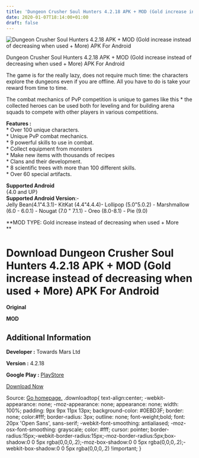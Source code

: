 ```yaml
---
title: 'Dungeon Crusher Soul Hunters 4.2.18 APK + MOD (Gold increase instead of decreasing when used + More) APK For Android'
date: 2020-01-07T18:14:00+01:00
draft: false
---
```


![Dungeon Crusher Soul Hunters 4.2.18 APK + MOD (Gold increase instead of decreasing when used + More) APK For Android](https://i1.wp.com/apkhome.net/wp-content/uploads/2020/01/Dungeon-Crusher-Soul-Hunters-4.2.18-APK-MOD-Gold-increase-instead-of-decreasing-when-used-More.png "Dungeon Crusher Soul Hunters 4.2.18 APK + MOD (Gold increase instead of decreasing when used + More) APK For Android")

  

Dungeon Crusher Soul Hunters 4.2.18 APK + MOD (Gold increase instead of decreasing when used + More) APK For Android

The game is for the really lazy, does not require much time: the characters explore the dungeons even if you are offline. All you have to do is take your reward from time to time.

The combat mechanics of PvP competition is unique to games like this \* the collected heroes can be used both for leveling and for building arena squads to compete with other players in various competitions.

**Features :**  
\* Over 100 unique characters.  
\* Unique PvP combat mechanics.  
\* 9 powerful skills to use in combat.  
\* Collect equipment from monsters  
\* Make new items with thousands of recipes  
\* Clans and their development.  
\* 8 scientific trees with more than 100 different skills.  
\* Over 60 special artifacts.

**Supported Android**  
{4.0 and UP}  
**Supported Android Version**:-  
Jelly Bean(4.1"4.3.1)- KitKat (4.4"4.4.4)- Lollipop (5.0"5.0.2) - Marshmallow (6.0 - 6.0.1) - Nougat (7.0 " 7.1.1) - Oreo (8.0-8.1) - Pie (9.0)

**MOD TYPE: Gold increase instead of decreasing when used + More  
**

Download Dungeon Crusher Soul Hunters 4.2.18 APK + MOD (Gold increase instead of decreasing when used + More) APK For Android
=============================================================================================================================

**Original**

**MOD**

Additional Information
----------------------

**Developer :** Towards Mars Ltd

**Version :** 4.2.18

**Google Play :** [PlayStore](https://play.google.com/store/apps/details?id=com.towardsmars.dungeoncrusher)

  

[Download Now](https://store4app.co/post/dungeon-crusher-soul-hunters-4-2-18-apk-mod-gold-increase-instead-of-decreasing-when-used-more-apk-for-android_1578411870)

  
Source: [Go homepage.](https://store4app.co/post/dungeon-crusher-soul-hunters-4-2-18-apk-mod-gold-increase-instead-of-decreasing-when-used-more-apk-for-android_1578411870) .downloadtop{ text-align:center; -webkit-appearance: none; -moz-appearance: none; appearance: none; width: 100%; padding: 9px 9px 11px 13px; background-color: #0EBD3F; border: none; color:#fff; border-radius: 3px; outline: none; font-weight;bold; font: 20px 'Open Sans', sans-serif; -webkit-font-smoothing: antialiased; -moz-osx-font-smoothing: grayscale; color: #fff; cursor: pointer; border-radius:15px;-webkit-border-radius:15px;-moz-border-radius:5px;box-shadow:0 0 5px rgba(0,0,0,.2);-moz-box-shadow:0 0 5px rgba(0,0,0,.2);-webkit-box-shadow:0 0 5px rgba(0,0,0,.2) !important; }